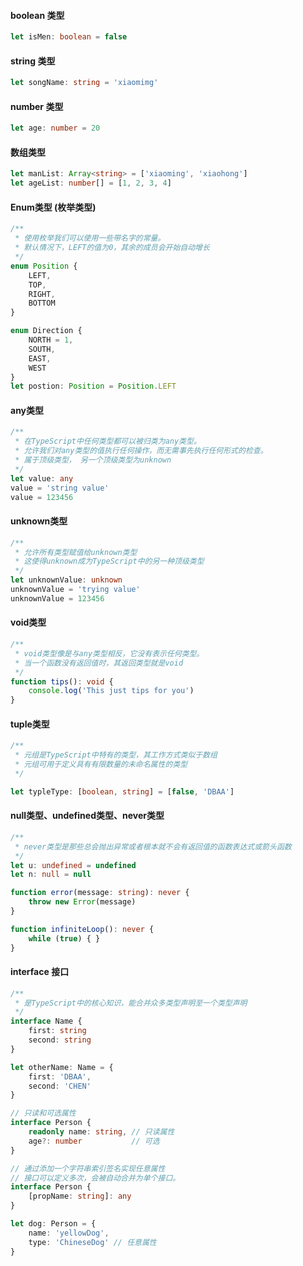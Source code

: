 #### boolean 类型

``` ts
let isMen: boolean = false
```
#### string 类型

``` ts
let songName: string = 'xiaomimg'
```

#### number 类型

``` ts
let age: number = 20
```
#### 数组类型

``` ts
let manList: Array<string> = ['xiaoming', 'xiaohong']
let ageList: number[] = [1, 2, 3, 4]
```

#### Enum类型 (枚举类型)

``` ts
/**
 * 使用枚举我们可以使用一些带名字的常量。
 * 默认情况下，LEFT的值为0，其余的成员会开始自动增长
 */
enum Position {
    LEFT,
    TOP,
    RIGHT,
    BOTTOM
}

enum Direction {
    NORTH = 1,
    SOUTH,
    EAST,
    WEST
}
let postion: Position = Position.LEFT
```


#### any类型

``` ts
/**
 * 在TypeScript中任何类型都可以被归类为any类型。
 * 允许我们对any类型的值执行任何操作，而无需事先执行任何形式的检查。
 * 属于顶级类型， 另一个顶级类型为unknown
 */
let value: any
value = 'string value'
value = 123456

```

#### unknown类型

``` ts
/**
 * 允许所有类型赋值给unknown类型
 * 这使得unknown成为TypeScript中的另一种顶级类型
 */
let unknownValue: unknown
unknownValue = 'trying value'
unknownValue = 123456
```

#### void类型

``` ts
/**
 * void类型像是与any类型相反，它没有表示任何类型。
 * 当一个函数没有返回值时，其返回类型就是void
 */
function tips(): void {
    console.log('This just tips for you')
}

```

#### tuple类型

```ts 
/**
 * 元组是TypeScript中特有的类型，其工作方式类似于数组
 * 元组可用于定义具有有限数量的未命名属性的类型
 */

let typleType: [boolean, string] = [false, 'DBAA']

```

#### null类型、undefined类型、never类型

```ts
/**
 * never类型是那些总会抛出异常或者根本就不会有返回值的函数表达式或箭头函数
 */
let u: undefined = undefined
let n: null = null

function error(message: string): never {
    throw new Error(message)
}

function infiniteLoop(): never {
    while (true) { }
}

```

#### interface 接口

``` ts
/**
 * 是TypeScript中的核心知识，能合并众多类型声明至一个类型声明
 */
interface Name {
    first: string
    second: string
}

let otherName: Name = {
    first: 'DBAA',
    second: 'CHEN'
}

// 只读和可选属性
interface Person {
    readonly name: string, // 只读属性
    age?: number           // 可选
}

// 通过添加一个字符串索引签名实现任意属性
// 接口可以定义多次，会被自动合并为单个接口。
interface Person {
    [propName: string]: any
}

let dog: Person = {
    name: 'yellowDog',
    type: 'ChineseDog' // 任意属性
}

```











